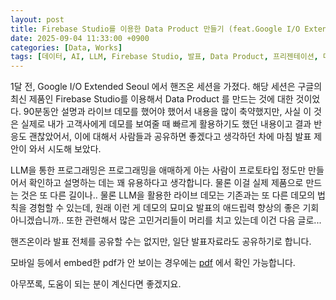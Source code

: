 ```yaml
---
layout: post
title: Firebase Studio를 이용한 Data Product 만들기 (feat.Google I/O Extended 2025)
date: 2025-09-04 11:33:00 +0900
categories: [Data, Works]
tags: [데이터, AI, LLM, Firebase Studio, 발표, Data Product, 프리젠테이션, 데모]
---
```


1달 전, Google I/O Extended Seoul 에서 핸즈온 세션을 가졌다. 해당 세션은 구글의 최신 제품인 Firebase Studio를 이용해서 Data Product 를 만드는 것에 대한 것이었다. 90분동안 설명과 라이브 데모를 했어야 했어서 내용을 많이 축약했지만, 사실 이 것은 실제로 내가 고객사에게 데모를 보여줄 때 빠르게 활용하기도 했던 내용이고 결과 반응도 괜찮았어서, 이에 대해서 사람들과 공유하면 좋겠다고 생각하던 차에 마침 발표 제안이 와서 시도해 보았다.

LLM을 통한 프로그래밍은 프로그래밍을 애매하게 아는 사람이 프로토타입 정도만 만들어서 확인하고 설명하는 데는 꽤 유용하다고 생각합니다. 물론 이걸 실제 제품으로 만드는 것은 또 다른 길이나.. 물론 LLM을 활용한 라이브 데모는 기존과는 또 다른 데모의 법칙을 경험할 수 있는데, 원래 이런 게 데모의 묘미요 발표의 애드립력 향상의 좋은 기회 아니겠습니까.. 또한 관련해서 많은 고민거리들이 머리를 치고 있는데 이건 다음 글로...

핸즈온이라 발표 전체를 공유할 수는 없지만, 일단 발표자료라도 공유하기로 합니다.


<object data="https://cojette.wordpress.com/wp-content/uploads/2025/09/ioe25-eab68ceca095ebafbc.pdf" width="800" height="600" type='application/pdf'></object>

모바일 등에서 embed한 pdf가 안 보이는 경우에는 [pdf](https://cojette.wordpress.com/wp-content/uploads/2025/09/ioe25-eab68ceca095ebafbc.pdf) 에서 확인 가능합니다. 

아무쪼록, 도움이 되는 분이 계신다면 좋겠지요.
